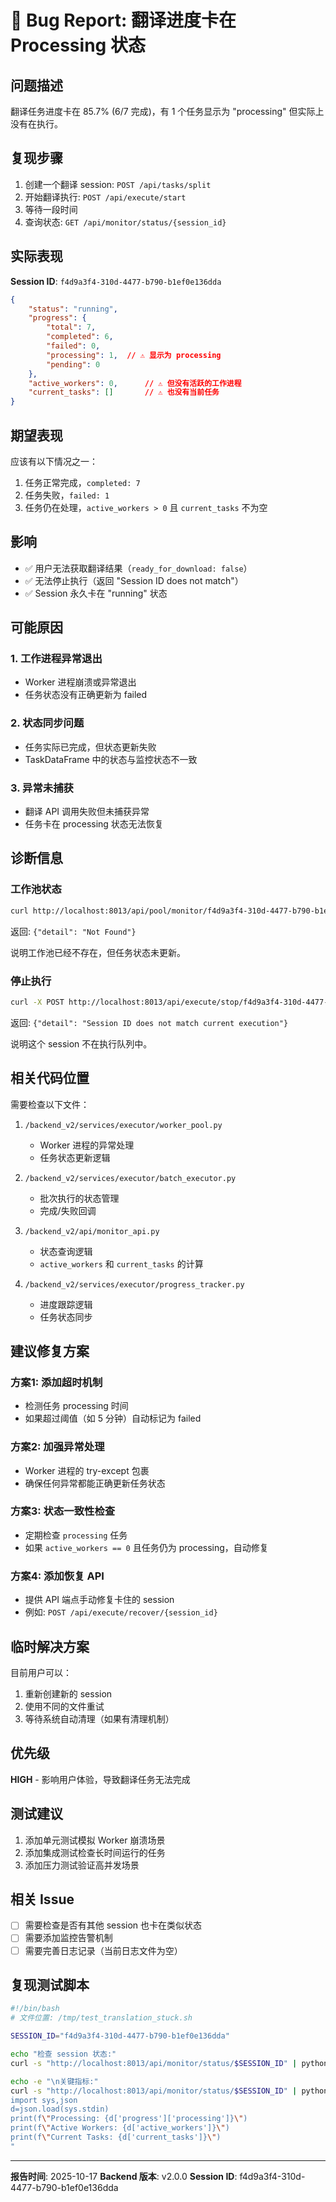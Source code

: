 # 🐛 Bug Report: 翻译进度卡在 Processing 状态

## 问题描述

翻译任务进度卡在 85.7% (6/7 完成)，有 1 个任务显示为 "processing" 但实际上没有在执行。

## 复现步骤

1. 创建一个翻译 session: `POST /api/tasks/split`
2. 开始翻译执行: `POST /api/execute/start`
3. 等待一段时间
4. 查询状态: `GET /api/monitor/status/{session_id}`

## 实际表现

**Session ID**: `f4d9a3f4-310d-4477-b790-b1ef0e136dda`

```json
{
    "status": "running",
    "progress": {
        "total": 7,
        "completed": 6,
        "failed": 0,
        "processing": 1,  // ⚠️ 显示为 processing
        "pending": 0
    },
    "active_workers": 0,      // ⚠️ 但没有活跃的工作进程
    "current_tasks": []       // ⚠️ 也没有当前任务
}
```

## 期望表现

应该有以下情况之一：
1. 任务正常完成，`completed: 7`
2. 任务失败，`failed: 1`
3. 任务仍在处理，`active_workers > 0` 且 `current_tasks` 不为空

## 影响

- ✅ 用户无法获取翻译结果（`ready_for_download: false`）
- ✅ 无法停止执行（返回 "Session ID does not match"）
- ✅ Session 永久卡在 "running" 状态

## 可能原因

### 1. 工作进程异常退出
- Worker 进程崩溃或异常退出
- 任务状态没有正确更新为 failed

### 2. 状态同步问题
- 任务实际已完成，但状态更新失败
- TaskDataFrame 中的状态与监控状态不一致

### 3. 异常未捕获
- 翻译 API 调用失败但未捕获异常
- 任务卡在 processing 状态无法恢复

## 诊断信息

### 工作池状态
```bash
curl http://localhost:8013/api/pool/monitor/f4d9a3f4-310d-4477-b790-b1ef0e136dda
```
返回: `{"detail": "Not Found"}`

说明工作池已经不存在，但任务状态未更新。

### 停止执行
```bash
curl -X POST http://localhost:8013/api/execute/stop/f4d9a3f4-310d-4477-b790-b1ef0e136dda
```
返回: `{"detail": "Session ID does not match current execution"}`

说明这个 session 不在执行队列中。

## 相关代码位置

需要检查以下文件：

1. `/backend_v2/services/executor/worker_pool.py`
   - Worker 进程的异常处理
   - 任务状态更新逻辑

2. `/backend_v2/services/executor/batch_executor.py`
   - 批次执行的状态管理
   - 完成/失败回调

3. `/backend_v2/api/monitor_api.py`
   - 状态查询逻辑
   - `active_workers` 和 `current_tasks` 的计算

4. `/backend_v2/services/executor/progress_tracker.py`
   - 进度跟踪逻辑
   - 任务状态同步

## 建议修复方案

### 方案1: 添加超时机制
- 检测任务 processing 时间
- 如果超过阈值（如 5 分钟）自动标记为 failed

### 方案2: 加强异常处理
- Worker 进程的 try-except 包裹
- 确保任何异常都能正确更新任务状态

### 方案3: 状态一致性检查
- 定期检查 `processing` 任务
- 如果 `active_workers == 0` 且任务仍为 processing，自动修复

### 方案4: 添加恢复 API
- 提供 API 端点手动修复卡住的 session
- 例如: `POST /api/execute/recover/{session_id}`

## 临时解决方案

目前用户可以：
1. 重新创建新的 session
2. 使用不同的文件重试
3. 等待系统自动清理（如果有清理机制）

## 优先级

**HIGH** - 影响用户体验，导致翻译任务无法完成

## 测试建议

1. 添加单元测试模拟 Worker 崩溃场景
2. 添加集成测试检查长时间运行的任务
3. 添加压力测试验证高并发场景

## 相关 Issue

- [ ] 需要检查是否有其他 session 也卡在类似状态
- [ ] 需要添加监控告警机制
- [ ] 需要完善日志记录（当前日志文件为空）

## 复现测试脚本

```bash
#!/bin/bash
# 文件位置: /tmp/test_translation_stuck.sh

SESSION_ID="f4d9a3f4-310d-4477-b790-b1ef0e136dda"

echo "检查 session 状态:"
curl -s "http://localhost:8013/api/monitor/status/$SESSION_ID" | python3 -m json.tool

echo -e "\n关键指标:"
curl -s "http://localhost:8013/api/monitor/status/$SESSION_ID" | python3 -c "
import sys,json
d=json.load(sys.stdin)
print(f\"Processing: {d['progress']['processing']}\")
print(f\"Active Workers: {d['active_workers']}\")
print(f\"Current Tasks: {d['current_tasks']}\")
"
```

---

**报告时间**: 2025-10-17
**Backend 版本**: v2.0.0
**Session ID**: f4d9a3f4-310d-4477-b790-b1ef0e136dda
